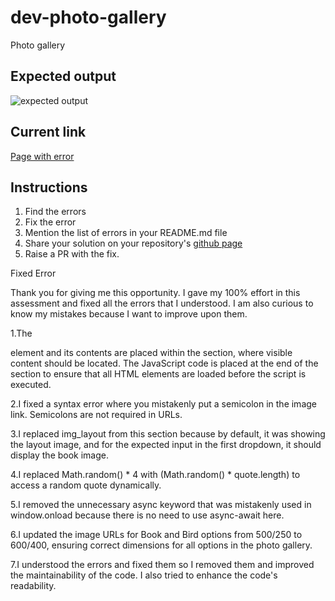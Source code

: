 # dev-photo-gallery
Photo gallery

## Expected output
![expected output](expected-output.png "Open book")

## Current link
[Page with error](https://anandrktm.github.io/dev-photo-gallery/) 


## Instructions
1. Find the errors
2. Fix the error
3. Mention the list of errors in your README.md file
4. Share your solution on your repository's [github page](https://pages.github.com/)
5. Raise a PR with the fix.


Fixed Error

Thank you for giving me this opportunity. I gave my 100% effort in this assessment and fixed all the errors that I understood. I am also curious to know my mistakes because I want to improve upon them.

1.The <div id="container"> element and its contents are placed within the <body> section, where visible content should be located. The JavaScript code is placed at the end of the <body> section to ensure that all HTML elements are loaded before the script is executed.

2.I fixed a syntax error where you mistakenly put a semicolon in the image link. Semicolons are not required in URLs.

3.I replaced img_layout from this section because by default, it was showing the layout image, and for the expected input in the first dropdown, it should display the book image.

4.I replaced Math.random() * 4 with (Math.random() * quote.length) to access a random quote dynamically.

5.I removed the unnecessary async keyword that was mistakenly used in window.onload because there is no need to use async-await here.

6.I updated the image URLs for Book and Bird options from 500/250 to 600/400, ensuring correct dimensions for all options in the photo gallery.

7.I understood the errors and fixed them so I removed them and improved the maintainability of the code. I also tried to enhance the code's readability.










